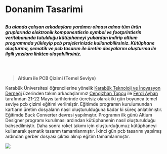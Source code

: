 # Donanim Tasarimi

##
***Bu alanda çalışan arkadaşlara yardımcı olması adına tüm ürün gruplarında elektronik komponentlerin symbol ve footprintlerin veritabanında tutulduğu kütüphaneyi yukardan indirip altium programında yükleyip pcb projelerinizde kullanabilirsiniz. Kütüphane oluşturma, şematik ve pcb tasarım ile üretim dosyalarını oluşturma ile ilgili yazılara [linkten](https://github.com/cengizhantopcu53/altium_ile_donanim_tasarimi/blob/main/altium_ile_donanim_tasarimi.pdf) ulaşabilirsiniz.*** 
##

<br>

> **Altium ile PCB Çizimi (Temel Seviye)**
 
Karabük Üniversitesi öğrencilerine yönelik [Karabük Teknoloji ve İnovasyon Derneği](https://www.instagram.com/kartekinder/) üzerinden takım arkadaşlarımız [Cengizhan Topçu](https://www.linkedin.com/in/cengizhantopcu53/) ile  [Ferdi Ayhan](https://www.linkedin.com/in/ferdiayhann/) tarafından 21-22 Mayıs tarihlerinde ücretsiz olarak iki gün boyunca temel seviye pcb çizimi eğitimi verilmiştir. Eğitimde programın kurulumundan kartların üretim dosyaların nasıl oluşturulduğuna kadar ki süreç anlatılmıştır. Eğitimde Buck Converter devresi yapılmıştır. Programın ilk günü Altium Designer programı kurulması ardından kütüphanenin nasıl oluşturulduğu bahsedilmiştir. Daha sonra roket takımı için oluşturduğumuz kütüphaneyi kullanarak şematik tasarım tamamlanmıştır. İkinci gün pcb tasarımı yapılmış ardından gerber dosyası çıktısı alınıp eğitim tamamlanmıştır. 

<img src="https://user-images.githubusercontent.com/104703949/180171973-0adf0bc6-bcd4-4074-b656-5cc029cb3bbe.png">

